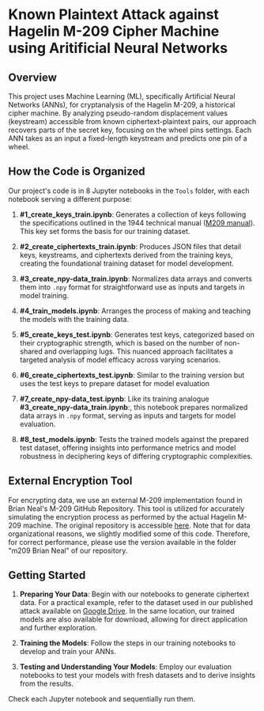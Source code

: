 # Known Plaintext Attack against Hagelin M-209 Cipher Machine using Aritificial Neural Networks

## Overview

This project uses Machine Learning (ML),  specifically Artificial Neural Networks (ANNs), for cryptanalysis of the Hagelin M-209, a historical cipher machine. By analyzing pseudo-random displacement values (keystream) accessible from known ciphertext-plaintext pairs, our approach recovers parts of the secret key, focusing on the wheel pins settings. Each ANN takes as an input a fixed-length keystream and predicts one pin of a wheel. 

## How the Code is Organized

Our project's code is in 8 Jupyter notebooks in the `Tools` folder, with each notebook serving a different purpose:

1. **#1_create_keys_train.ipynb**: Generates a collection of keys following the specifications outlined in the 1944 technical manual ([M209 manual](https://deweger.net/apparaten/downloads/M209%20manual.pdf)). This key set forms the basis for our training dataset.

2. **#2_create_ciphertexts_train.ipynb**: Produces JSON files that detail keys, keystreams, and ciphertexts derived from the training keys, creating the foundational training dataset for model development.

3. **#3_create_npy-data_train.ipynb**: Normalizes data arrays and converts them into `.npy` format for straightforward use as inputs and targets in model training.

4. **#4_train_models.ipynb**: Arranges the process of making and teaching the models with the training data.

5. **#5_create_keys_test.ipynb**:  Generates test keys, categorized based on their cryptographic strength, which is based on the number of non-shared and overlapping lugs. This nuanced approach facilitates a targeted analysis of model efficacy across varying scenarios.

6. **#6_create_ciphertexts_test.ipynb**: Similar to the training version but uses the test keys to prepare dataset for model evaluation

7. **#7_create_npy-data_test.ipynb**: Like its training analogue **#3_create_npy-data_train.ipynb**:, this notebook prepares normalized data arrays in `.npy` format, serving as inputs and targets for model evaluation.

8. **#8_test_models.ipynb**: Tests the trained models against the prepared test dataset, offering insights into performance metrics and model robustness in deciphering keys of differing cryptographic complexities.

## External Encryption Tool

For encrypting data, we use an external M-209 implementation found in Brian Neal's M-209 GitHub Repository. This tool is utilized for accurately simulating the encryption process as performed by the actual Hagelin M-209 machine. The original repository is accessible [here](https://github.com/gremmie/m209). Note that for data organizational reasons, we slightly modified some of this code. Therefore, for correct performance, please use the version available in the folder "m209 Brian Neal" of our repository.


## Getting Started

1. **Preparing Your Data**: Begin with our notebooks to generate ciphertext data. For a practical example, refer to the dataset used in our published attack available on [Google Drive](https://drive.google.com/drive/folders/1WwmRK_jfHjIxhAG4oxQB2lD8j64mMFW3?usp=sharing). In the same location, our trained models are also available for download, allowing for direct application and further exploration.

2. **Training the Models**: Follow the steps in our training notebooks to develop and train your ANNs.

3. **Testing and Understanding Your Models**: Employ our evaluation notebooks to test your models with fresh datasets and to derive insights from the results.

Check each Jupyter notebook and sequentially run them.
